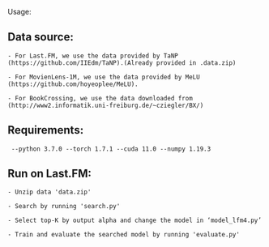 Usage:
## Data source:

    - For Last.FM, we use the data provided by TaNP (https://github.com/IIEdm/TaNP).(Already provided in .data.zip)

    - For MovienLens-1M, we use the data provided by MeLU (https://github.com/hoyeoplee/MeLU).

    - For BookCrossing, we use the data downloaded from (http://www2.informatik.uni-freiburg.de/~cziegler/BX/)

## Requirements: 
     --python 3.7.0 --torch 1.7.1 --cuda 11.0 --numpy 1.19.3

## Run on Last.FM:
    - Unzip data 'data.zip'

    - Search by running 'search.py'

    - Select top-K by output alpha and change the model in ‘model_lfm4.py’

    - Train and evaluate the searched model by running 'evaluate.py'
    